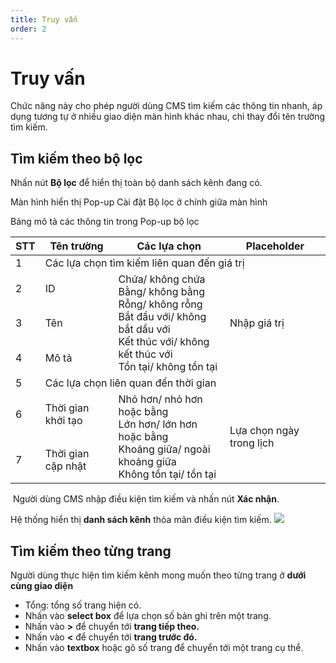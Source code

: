 ```yaml
---
title: Truy vấn
order: 2
---
```


# Truy vấn
Chức năng này cho phép người dùng CMS tìm kiếm các thông tin nhanh, áp dụng tương tự ở nhiều giao diện màn hình khác nhau, chỉ thay đổi tên trường tìm kiếm.

## Tìm kiếm theo bộ lọc

Nhấn nút **Bộ lọc** để hiển thị toàn bộ danh sách kênh đang có.

Màn hình hiển thị Pop-up Cài đặt Bộ lọc ở chính giữa màn hình

<!-- ![]()  -->

 Bảng mô tả các thông tin trong Pop-up bộ lọc



<table class="tg">
<thead>
  <tr>
    <th class="tg-0lax" style="font-weight:bold">STT</th>
    <th class="tg-0lax" style="font-weight:bold">Tên trường</th>
    <th class="tg-0lax" style="font-weight:bold">Các lựa chọn</th>
    <th class="tg-0lax" style="font-weight:bold">Placeholder</th>
  </tr>
</thead>
<tbody>
  <tr>
    <td class="tg-0lax">1</td>
    <td class="tg-0lax" colspan="3">Các lựa chọn tìm kiếm liên quan đến giá trị</td>
  </tr>
  <tr>
    <td class="tg-0lax">2</td>
    <td class="tg-0lax">ID</td>
    <td class="tg-0lax" rowspan="3">Chứa/ không chứa<br>Bằng/ không bằng<br>Rỗng/ không rỗng<br>Bắt đầu với/ không bắt dầu với<br>Kết thúc với/ không kết thúc với<br>Tồn tại/ không tồn tại</td>
    <td class="tg-0lax" rowspan="3">Nhập giá trị</td>
  </tr>
  <tr>
    <td class="tg-0lax">3</td>
    <td class="tg-0lax">Tên </td>
  </tr>
  <tr>
    <td class="tg-0lax">4</td>
    <td class="tg-0lax">Mô tả</td>
  </tr>
  <tr>
    <td class="tg-0lax">5</td>
    <td class="tg-0lax" colspan="3">Các lựa chọn liên quan đến thời gian</td>
  </tr>
  <tr>
    <td class="tg-0lax">6</td>
    <td class="tg-0lax">Thời gian khởi tạo</td>
    <td class="tg-0lax" rowspan="2">Nhỏ hơn/ nhỏ hơn hoặc bằng<br>Lớn hơn/ lớn hơn hoặc bằng <br>Khoảng giữa/ ngoài khoảng giữa<br>Không tồn tại/ tồn tại</td>
    <td class="tg-0lax" rowspan="2">Lựa chọn ngày trong lịch</td>
  </tr>
  <tr>
    <td class="tg-0lax">7</td>
    <td class="tg-0lax">Thời gian cập nhật</td>
  </tr>
</tbody>
</table>

​   Người dùng CMS nhập điều kiện tìm kiếm và nhấn nút **Xác nhận**.

Hệ thống hiển thị **danh sách kênh** thỏa mãn điều kiện tìm kiếm. ![](/docs/images/lrm/list/channel-lrm-filter.png)

## Tìm kiếm theo từng trang
 Người dùng thực hiện tìm kiếm kênh mong muốn theo từng trang ở **dưới cùng giao diện**
<!-- ![]() -->

-   Tổng: tổng số trang hiện có.
-   Nhấn vào **select box** để lựa chọn số bản ghi trên một trang.
-   Nhấn vào **>** để chuyển tới **trang tiếp theo.**
-   Nhấn vào **<** để chuyển tới **trang trước đó.**
-   Nhấn vào **textbox** hoặc gõ số trang để chuyển tới một trang cụ thể.
